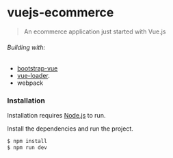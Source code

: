 # vuejs-ecommerce

> An ecommerce application just started with Vue.js
###### Building with:
- [bootstrap-vue](https://github.com/bootstrap-vue/bootstrap-vue/)
- [vue-loader](http://vuejs.github.io/vue-loader).
- webpack

### Installation

Installation requires [Node.js](https://nodejs.org/) to run.

Install the dependencies and run the project.

```sh
$ npm install
$ npm run dev
```
